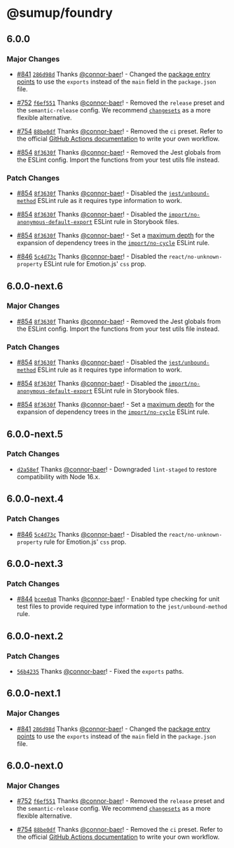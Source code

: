 # @sumup/foundry

## 6.0.0

### Major Changes

- [#841](https://github.com/sumup-oss/foundry/pull/841) [`286d98d`](https://github.com/sumup-oss/foundry/commit/286d98d5606b6e45efb75cf2ad41e61a974084d5) Thanks [@connor-baer](https://github.com/connor-baer)! - Changed the [package entry points](https://nodejs.org/api/packages.html#package-entry-points) to use the `exports` instead of the `main` field in the `package.json` file.

- [#752](https://github.com/sumup-oss/foundry/pull/752) [`f6ef551`](https://github.com/sumup-oss/foundry/commit/f6ef551c39e27e9fd62f5f57dc140fc024b4171c) Thanks [@connor-baer](https://github.com/connor-baer)! - Removed the `release` preset and the `semantic-release` config. We recommend [`changesets`](https://github.com/changesets/changesets) as a more flexible alternative.

- [#754](https://github.com/sumup-oss/foundry/pull/754) [`88be0df`](https://github.com/sumup-oss/foundry/commit/88be0dffbd7b62b40690868314ff15ef7a7d8223) Thanks [@connor-baer](https://github.com/connor-baer)! - Removed the `ci` preset. Refer to the official [GitHub Actions documentation](https://docs.github.com/en/actions) to write your own workflow.

- [#854](https://github.com/sumup-oss/foundry/pull/854) [`8f3630f`](https://github.com/sumup-oss/foundry/commit/8f3630f9b8f24af5834114891a2cf12012572be9) Thanks [@connor-baer](https://github.com/connor-baer)! - Removed the Jest globals from the ESLint config. Import the functions from your test utils file instead.

### Patch Changes

- [#854](https://github.com/sumup-oss/foundry/pull/854) [`8f3630f`](https://github.com/sumup-oss/foundry/commit/8f3630f9b8f24af5834114891a2cf12012572be9) Thanks [@connor-baer](https://github.com/connor-baer)! - Disabled the [`jest/unbound-method`](https://github.com/jest-community/eslint-plugin-jest/blob/main/docs/rules/unbound-method.md) ESLint rule as it requires type information to work.

- [#854](https://github.com/sumup-oss/foundry/pull/854) [`8f3630f`](https://github.com/sumup-oss/foundry/commit/8f3630f9b8f24af5834114891a2cf12012572be9) Thanks [@connor-baer](https://github.com/connor-baer)! - Disabled the [`import/no-anonymous-default-export`](https://github.com/import-js/eslint-plugin-import/blob/main/docs/rules/no-anonymous-default-export.md) ESLint rule in Storybook files.

- [#854](https://github.com/sumup-oss/foundry/pull/854) [`8f3630f`](https://github.com/sumup-oss/foundry/commit/8f3630f9b8f24af5834114891a2cf12012572be9) Thanks [@connor-baer](https://github.com/connor-baer)! - Set a [maximum depth](https://github.com/import-js/eslint-plugin-import/blob/main/docs/rules/no-cycle.md#maxdepth) for the expansion of dependency trees in the [`import/no-cycle`](https://github.com/import-js/eslint-plugin-import/blob/main/docs/rules/no-cycle.md) ESLint rule.

- [#846](https://github.com/sumup-oss/foundry/pull/846) [`5c4d73c`](https://github.com/sumup-oss/foundry/commit/5c4d73cddc5a53532de8003dde6760baa1849882) Thanks [@connor-baer](https://github.com/connor-baer)! - Disabled the `react/no-unknown-property` ESLint rule for Emotion.js' `css` prop.

## 6.0.0-next.6

### Major Changes

- [#854](https://github.com/sumup-oss/foundry/pull/854) [`8f3630f`](https://github.com/sumup-oss/foundry/commit/8f3630f9b8f24af5834114891a2cf12012572be9) Thanks [@connor-baer](https://github.com/connor-baer)! - Removed the Jest globals from the ESLint config. Import the functions from your test utils file instead.

### Patch Changes

- [#854](https://github.com/sumup-oss/foundry/pull/854) [`8f3630f`](https://github.com/sumup-oss/foundry/commit/8f3630f9b8f24af5834114891a2cf12012572be9) Thanks [@connor-baer](https://github.com/connor-baer)! - Disabled the [`jest/unbound-method`](https://github.com/jest-community/eslint-plugin-jest/blob/main/docs/rules/unbound-method.md) ESLint rule as it requires type information to work.

- [#854](https://github.com/sumup-oss/foundry/pull/854) [`8f3630f`](https://github.com/sumup-oss/foundry/commit/8f3630f9b8f24af5834114891a2cf12012572be9) Thanks [@connor-baer](https://github.com/connor-baer)! - Disabled the [`import/no-anonymous-default-export`](https://github.com/import-js/eslint-plugin-import/blob/main/docs/rules/no-anonymous-default-export.md) ESLint rule in Storybook files.

- [#854](https://github.com/sumup-oss/foundry/pull/854) [`8f3630f`](https://github.com/sumup-oss/foundry/commit/8f3630f9b8f24af5834114891a2cf12012572be9) Thanks [@connor-baer](https://github.com/connor-baer)! - Set a [maximum depth](https://github.com/import-js/eslint-plugin-import/blob/main/docs/rules/no-cycle.md#maxdepth) for the expansion of dependency trees in the [`import/no-cycle`](https://github.com/import-js/eslint-plugin-import/blob/main/docs/rules/no-cycle.md) ESLint rule.

## 6.0.0-next.5

### Patch Changes

- [`d2a58ef`](https://github.com/sumup-oss/foundry/commit/d2a58ef41cb710399168ddf4809e6421bc0270f9) Thanks [@connor-baer](https://github.com/connor-baer)! - Downgraded `lint-staged` to restore compatibility with Node 16.x.

## 6.0.0-next.4

### Patch Changes

- [#846](https://github.com/sumup-oss/foundry/pull/846) [`5c4d73c`](https://github.com/sumup-oss/foundry/commit/5c4d73cddc5a53532de8003dde6760baa1849882) Thanks [@connor-baer](https://github.com/connor-baer)! - Disabled the `react/no-unknown-property` rule for Emotion.js' `css` prop.

## 6.0.0-next.3

### Patch Changes

- [#844](https://github.com/sumup-oss/foundry/pull/844) [`bcee0a8`](https://github.com/sumup-oss/foundry/commit/bcee0a8ef98c43af2f1e38574c5c16335814d912) Thanks [@connor-baer](https://github.com/connor-baer)! - Enabled type checking for unit test files to provide required type information to the `jest/unbound-method` rule.

## 6.0.0-next.2

### Patch Changes

- [`56b4235`](https://github.com/sumup-oss/foundry/commit/56b42352b8867e5530af6fe3acfd8edd2487402f) Thanks [@connor-baer](https://github.com/connor-baer)! - Fixed the `exports` paths.

## 6.0.0-next.1

### Major Changes

- [#841](https://github.com/sumup-oss/foundry/pull/841) [`286d98d`](https://github.com/sumup-oss/foundry/commit/286d98d5606b6e45efb75cf2ad41e61a974084d5) Thanks [@connor-baer](https://github.com/connor-baer)! - Changed the [package entry points](https://nodejs.org/api/packages.html#package-entry-points) to use the `exports` instead of the `main` field in the `package.json` file.

## 6.0.0-next.0

### Major Changes

- [#752](https://github.com/sumup-oss/foundry/pull/752) [`f6ef551`](https://github.com/sumup-oss/foundry/commit/f6ef551c39e27e9fd62f5f57dc140fc024b4171c) Thanks [@connor-baer](https://github.com/connor-baer)! - Removed the `release` preset and the `semantic-release` config. We recommend [`changesets`](https://github.com/changesets/changesets) as a more flexible alternative.

- [#754](https://github.com/sumup-oss/foundry/pull/754) [`88be0df`](https://github.com/sumup-oss/foundry/commit/88be0dffbd7b62b40690868314ff15ef7a7d8223) Thanks [@connor-baer](https://github.com/connor-baer)! - Removed the `ci` preset. Refer to the official [GitHub Actions documentation](https://docs.github.com/en/actions) to write your own workflow.
